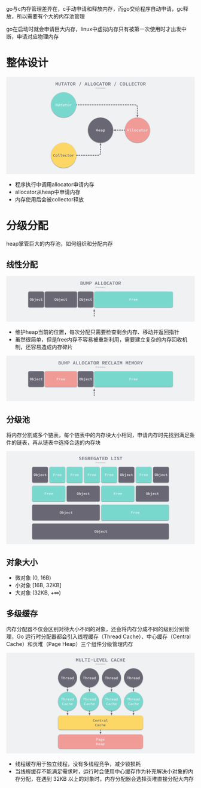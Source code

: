 go与c内存管理差异在，c手动申请和释放内存，而go交给程序自动申请，gc释放，所以需要有个大的内存池管理

go在启动时就会申请巨大内存，linux中虚拟内存只有被第一次使用时才出发中断，申请对应物理内存

# 整体设计
![](img/13.png)

- 程序执行中调用allocator申请内存
- allocator从heap中申请内存
- 内存使用后会被collector释放

# 分级分配
heap掌管巨大的内存池，如何组织和分配内存

## 线性分配
![](img/14.png)

- 维护heap当前的位置，每次分配只需要检查剩余内存、移动并返回指针
- 虽然很简单，但是free内存不容易被重新利用，需要建立复杂的内存回收机制，还容易造成内存碎片

![](img/15.png)

## 分级池
将内存分割成多个链表，每个链表中的内存块大小相同，申请内存时先找到满足条件的链表，再从链表中选择合适的内存块

![](img/16.png)

## 对象大小
- 微对象	(0, 16B)
- 小对象	[16B, 32KB]
- 大对象	(32KB, +∞)

## 多级缓存
内存分配器不仅会区别对待大小不同的对象，还会将内存分成不同的级别分别管理，Go 运行时分配器都会引入线程缓存（Thread Cache）、中心缓存（Central Cache）和页堆（Page Heap）三个组件分级管理内存

![](img/17.png)

- 线程缓存用于独立线程，没有多线程竞争，减少锁损耗
- 当线程缓存不能满足需求时，运行时会使用中心缓存作为补充解决小对象的内存分配，在遇到 32KB 以上的对象时，内存分配器会选择页堆直接分配大内存

